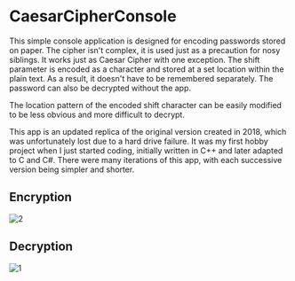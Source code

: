 <h1>CaesarCipherConsole</h1>

This simple console application is designed for encoding passwords stored on paper. The cipher isn't complex, it is used just as a precaution for nosy siblings.
It works just as Caesar Cipher with one exception. The shift parameter is encoded as a character and stored at a set location within the plain text. As a result, it doesn't have to be remembered separately. The password can also be decrypted without the app.

The location pattern of the encoded shift character can be easily modified to be less obvious and more difficult to decrypt.

This app is an updated replica of the original version created in 2018, which was unfortunately lost due to a hard drive failure. It was my first hobby project when I just started coding, initially written in C++ and later adapted to C and C#. There were many iterations of this app, with each successive version being simpler and shorter.

<h2>Encryption</h2>

![2](https://github.com/user-attachments/assets/1b122d42-7c15-4c05-bb7e-2e742aba7569)

<h2>Decryption</h2>

![1](https://github.com/user-attachments/assets/286f5317-d4a6-4a70-9f6d-fd1577a11ba3)
